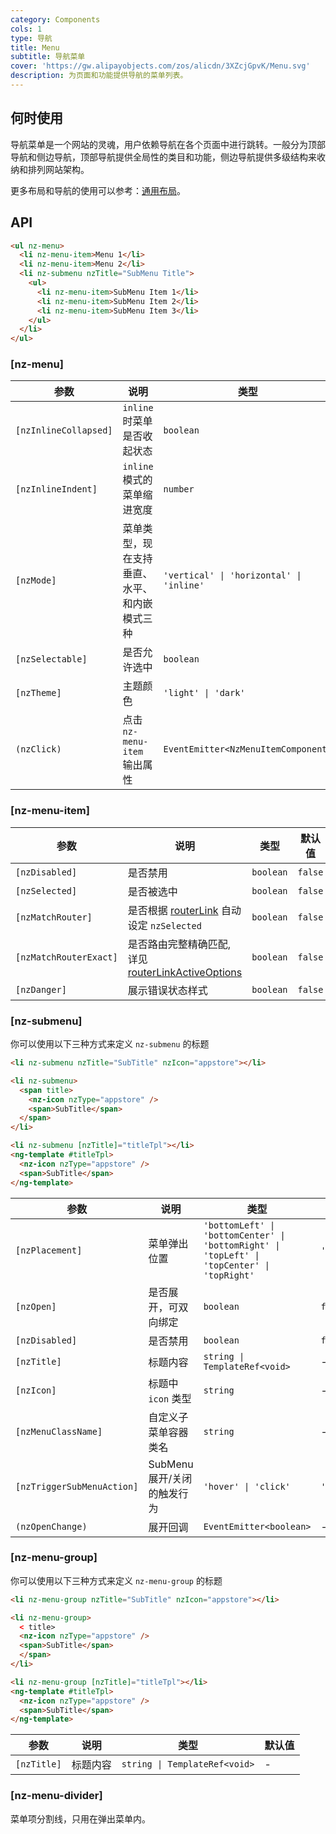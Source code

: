 ```yaml
---
category: Components
cols: 1
type: 导航
title: Menu
subtitle: 导航菜单
cover: 'https://gw.alipayobjects.com/zos/alicdn/3XZcjGpvK/Menu.svg'
description: 为页面和功能提供导航的菜单列表。
---
```



## 何时使用

导航菜单是一个网站的灵魂，用户依赖导航在各个页面中进行跳转。一般分为顶部导航和侧边导航，顶部导航提供全局性的类目和功能，侧边导航提供多级结构来收纳和排列网站架构。

更多布局和导航的使用可以参考：[通用布局](/components/layout/zh)。


## API

```html
<ul nz-menu>
  <li nz-menu-item>Menu 1</li>
  <li nz-menu-item>Menu 2</li>
  <li nz-submenu nzTitle="SubMenu Title">
    <ul>
      <li nz-menu-item>SubMenu Item 1</li>
      <li nz-menu-item>SubMenu Item 2</li>
      <li nz-menu-item>SubMenu Item 3</li>
    </ul>
  </li>
</ul>
```

### [nz-menu]

| 参数                    | 说明                     | 类型                                       | 默认值          |
|-----------------------|------------------------|------------------------------------------|--------------|
| `[nzInlineCollapsed]` | `inline` 时菜单是否收起状态     | `boolean`                                | -            |
| `[nzInlineIndent]`    | `inline` 模式的菜单缩进宽度     | `number`                                 | `24`         |
| `[nzMode]`            | 菜单类型，现在支持垂直、水平、和内嵌模式三种 | `'vertical' \| 'horizontal' \| 'inline'` | `'vertical'` |
| `[nzSelectable]`      | 是否允许选中                 | `boolean`                                | `true`       |
| `[nzTheme]`           | 主题颜色                   | `'light' \| 'dark'`                      | `'light'`    |
| `(nzClick)`           | 点击 `nz-menu-item` 输出属性 | `EventEmitter<NzMenuItemComponent>`      |              |

### [nz-menu-item]

| 参数                     | 说明                                                                                                               | 类型        | 默认值     |
|------------------------|------------------------------------------------------------------------------------------------------------------|-----------|---------|
| `[nzDisabled]`         | 是否禁用                                                                                                             | `boolean` | `false` |
| `[nzSelected]`         | 是否被选中                                                                                                            | `boolean` | `false` |
| `[nzMatchRouter]`      | 是否根据 [routerLink](https://www.angular.cn/api/router/RouterLink) 自动设定 `nzSelected`                                | `boolean` | `false` |
| `[nzMatchRouterExact]` | 是否路由完整精确匹配, 详见 [routerLinkActiveOptions](https://angular.cn/api/router/RouterLinkActive#routerLinkActiveOptions) | `boolean` | `false` |
| `[nzDanger]`           | 展示错误状态样式                                                                                                         | `boolean` | `false` |

### [nz-submenu]

你可以使用以下三种方式来定义 `nz-submenu` 的标题

```html
<li nz-submenu nzTitle="SubTitle" nzIcon="appstore"></li>

<li nz-submenu>
  <span title>
    <nz-icon nzType="appstore" />
    <span>SubTitle</span>
  </span>
</li>

<li nz-submenu [nzTitle]="titleTpl"></li>
<ng-template #titleTpl>
  <nz-icon nzType="appstore" />
  <span>SubTitle</span>
</ng-template>
```

| 参数                         | 说明                 | 类型                                                                                          | 默认值            |
|----------------------------|--------------------|---------------------------------------------------------------------------------------------|----------------|
| `[nzPlacement]`            | 菜单弹出位置             | `'bottomLeft' \| 'bottomCenter' \| 'bottomRight' \| 'topLeft' \| 'topCenter' \| 'topRight'` | `'bottomLeft'` |
| `[nzOpen]`                 | 是否展开，可双向绑定         | `boolean`                                                                                   | `false`        |
| `[nzDisabled]`             | 是否禁用               | `boolean`                                                                                   | `false`        |
| `[nzTitle]`                | 标题内容               | `string \| TemplateRef<void>`                                                               | -              |
| `[nzIcon]`                 | 标题中 `icon` 类型      | `string`                                                                                    | -              |
| `[nzMenuClassName]`        | 自定义子菜单容器类名         | `string`                                                                                    | -              |
| `[nzTriggerSubMenuAction]` | SubMenu 展开/关闭的触发行为 | `'hover' \| 'click'`                                                                        | `'hover'`      |
| `(nzOpenChange)`           | 展开回调               | `EventEmitter<boolean>`                                                                     | -              |

### [nz-menu-group]

你可以使用以下三种方式来定义 `nz-menu-group` 的标题

```html
<li nz-menu-group nzTitle="SubTitle" nzIcon="appstore"></li>

<li nz-menu-group>
  < title>
  <nz-icon nzType="appstore" />
  <span>SubTitle</span>
  </span>
</li>

<li nz-menu-group [nzTitle]="titleTpl"></li>
<ng-template #titleTpl>
  <nz-icon nzType="appstore" />
  <span>SubTitle</span>
</ng-template>
```

| 参数          | 说明   | 类型                            | 默认值 |
|-------------|------|-------------------------------|-----|
| `[nzTitle]` | 标题内容 | `string \| TemplateRef<void>` | -   |

### [nz-menu-divider]

菜单项分割线，只用在弹出菜单内。
